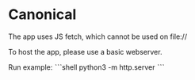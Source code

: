 # Canonical

The app uses JS fetch, which cannot be used on file://

To host the app, please use a basic webserver.

Run example:
ˋˋˋshell
python3 -m http.server
ˋˋˋ